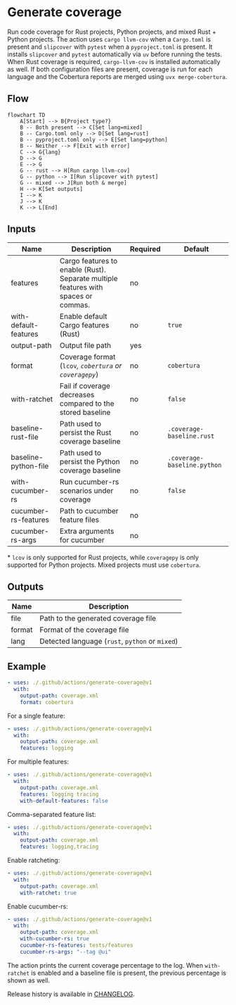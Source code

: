 # Generate coverage

Run code coverage for Rust projects, Python projects, and mixed Rust + Python projects. The action uses
`cargo llvm-cov` when a `Cargo.toml` is present and `slipcover` with
`pytest` when a `pyproject.toml` is present. It installs `slipcover` and
`pytest` automatically via `uv` before running the tests. When Rust coverage is
required, `cargo-llvm-cov` is installed automatically as well. If both
configuration files are present, coverage is run for each language and
the Cobertura reports are merged using `uvx merge-cobertura`.

## Flow

```mermaid
flowchart TD
    A[Start] --> B{Project type?}
    B -- Both present --> C[Set lang=mixed]
    B -- Cargo.toml only --> D[Set lang=rust]
    B -- pyproject.toml only --> E[Set lang=python]
    B -- Neither --> F[Exit with error]
    C --> G{lang}
    D --> G
    E --> G
    G -- rust --> H[Run cargo llvm-cov]
    G -- python --> I[Run slipcover with pytest]
    G -- mixed --> J[Run both & merge]
    H --> K[Set outputs]
    I --> K
    J --> K
    K --> L[End]
```

## Inputs

| Name | Description | Required | Default |
| --- | --- | --- | --- |
| features | Cargo features to enable (Rust). Separate multiple features with spaces or commas. | no | |
| with-default-features | Enable default Cargo features (Rust) | no | `true` |
| output-path | Output file path | yes | |
| format | Coverage format (`lcov`*, `cobertura` or `coveragepy`*) | no | `cobertura` |
| with-ratchet | Fail if coverage decreases compared to the stored baseline | no | `false` |
| baseline-rust-file | Path used to persist the Rust coverage baseline | no | `.coverage-baseline.rust` |
| baseline-python-file | Path used to persist the Python coverage baseline | no | `.coverage-baseline.python` |
| with-cucumber-rs | Run cucumber-rs scenarios under coverage | no | `false` |
| cucumber-rs-features | Path to cucumber feature files | no | |
| cucumber-rs-args | Extra arguments for cucumber | no | |

\* `lcov` is only supported for Rust projects, while `coveragepy` is only supported for Python projects. Mixed projects must use `cobertura`.

## Outputs

| Name | Description |
| --- | --- |
| file | Path to the generated coverage file |
| format | Format of the coverage file |
| lang | Detected language (`rust`, `python` or `mixed`) |

## Example

```yaml
- uses: ./.github/actions/generate-coverage@v1
  with:
    output-path: coverage.xml
    format: cobertura
```

For a single feature:

```yaml
- uses: ./.github/actions/generate-coverage@v1
  with:
    output-path: coverage.xml
    features: logging
```

For multiple features:

```yaml
- uses: ./.github/actions/generate-coverage@v1
  with:
    output-path: coverage.xml
    features: logging tracing
    with-default-features: false
```

Comma-separated feature list:

```yaml
- uses: ./.github/actions/generate-coverage@v1
  with:
    output-path: coverage.xml
    features: logging,tracing
```

Enable ratcheting:

```yaml
- uses: ./.github/actions/generate-coverage@v1
  with:
    output-path: coverage.xml
    with-ratchet: true
```

Enable cucumber-rs:

```yaml
- uses: ./.github/actions/generate-coverage@v1
  with:
    output-path: coverage.xml
    with-cucumber-rs: true
    cucumber-rs-features: tests/features
    cucumber-rs-args: "--tag @ui"
```

The action prints the current coverage percentage to the log. When
``with-ratchet`` is enabled and a baseline file is present, the previous
percentage is shown as well.

Release history is available in [CHANGELOG](CHANGELOG.md).
